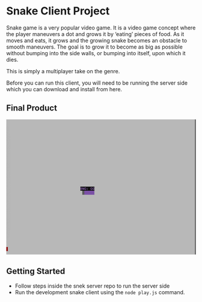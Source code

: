 # Snake Client Project

Snake game is a very popular video game. It is a video game concept where the player maneuvers a dot and grows it by ‘eating’ pieces of food. As it moves and eats, it grows and the growing snake becomes an obstacle to smooth maneuvers. The goal is to grow it to become as big as possible without bumping into the side walls, or bumping into itself, upon which it dies.

This is simply a multiplayer take on the genre.

Before you can run this client, you will need to be running the server side which you can download and install from here.

## Final Product

!["snake game snap shot"](https://github.com/dungminhnguyen257/snake-client/blob/master/docs/games%20snap%20shot.png?raw=true)

## Getting Started

- Follow steps inside the snek server repo to run the server side
- Run the development snake client using the `node play.js` command.
